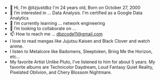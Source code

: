 - 👋 Hi, I’m @itzjustdbz I'm 24 years old, Born on October 27, 2000
- 👀 I’m interested in ... Data Analysis. I'm certified as a Google Data Analytics
- 🌱 I’m currently learning ... network engineering 
- 💞️ I’m looking to collaborate on ...
- 📫 How to reach me ... dbzcode11@gmail.com
- I love to read mangas like Jujutsu Kaisen and Black Clover and watch anime.
- I listen to Metalcore like Badomens, Sleeptoken, Bring Me the Horizon, etc...
- My favorite Artist Unlike Pluto, I've listened to him for about 5 years. My favorite albums are Technicolor Daydream, Loud Fantasy Quiet Reality, Pixelated Oblivion, and Chery Blossom Nightmare.

<!---
itzjustdbz/itzjustdbz is a ✨ special ✨ repository because its `README.md` (this file) appears on your GitHub profile.
You can click the Preview link to take a look at your changes.
--->
